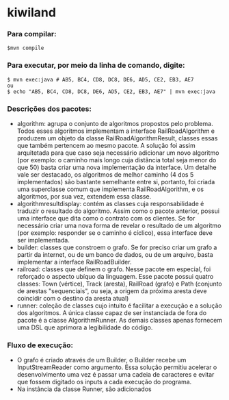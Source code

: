 # kiwiland

### Para compilar:
	$mvn compile

### Para executar, por meio da linha de comando, digite:
	$ mvn exec:java # AB5, BC4, CD8, DC8, DE6, AD5, CE2, EB3, AE7
	ou
	$ echo "AB5, BC4, CD8, DC8, DE6, AD5, CE2, EB3, AE7" | mvn exec:java


### Descrições dos pacotes:
-	algorithm: agrupa o conjunto de algoritmos propostos pelo problema. Todos esses algoritmos implementam a interface RailRoadAlgorithm e produzem um objeto da classe RailRoadAlgorithmResult, classes essas que também pertencem ao mesmo pacote. A solução foi assim arquitetada para que caso seja necessário adicionar um novo algoritmo (por exemplo: o caminho mais longo cuja distância total seja menor do que 50) basta criar uma nova implementação da interface. Um detalhe vale ser destacado, os algoritmos de melhor caminho (4 dos 5 implementados) são bastante semelhante entre si, portanto, foi criada uma superclasse comum que implementa RailRoadAlgorithm, e os algoritmos, por sua vez, extendem essa classe.
-	algorithmresultdisplay: contém as classes cuja responsabilidade é traduzir o resultado do algoritmo. Assim como o pacote anterior, possui uma interface que dita como o contrato com os clientes. Se for necessário criar uma nova forma de revelar o resultado de um algoritmo (por exemplo: responder se o caminho é cíclico), essa interface deve ser implementada.
-	builder: classes que constroem o grafo. Se for preciso criar um grafo a partir da internet, ou de um banco de dados, ou de um arquivo, basta implementar a interface RailRoadBuilder.
-	railroad: classes que definem o grafo. Nesse pacote em especial, foi reforçado o aspecto ubíquo da linguagem. Esse pacote possui quatro classes: Town (vértice), Track (aresta), RailRoad (grafo) e Path (conjunto de arestas "sequenciais", ou seja, a origem da próxima aresta deve coincidir com o destino da aresta atual)
-	runner: coleção de classes cujo intuito é facilitar a execução e a solução dos algoritmos. A única classe capaz de ser instanciada de fora do pacote é a classe AlgorithmRunner. As demais classes apenas fornecem uma DSL que aprimora a legibilidade do código.


### Fluxo de execução:
- O grafo é criado através de um Builder, o Builder recebe um InputStreamReader como argumento. Essa solução permitiu acelerar o desenvolvimento uma vez é passar uma cadeia de caracteres e evitar que fossem digitado os inputs a cada execução do programa.
- Na instância da classe Runner, são adicionados 
